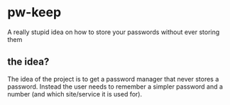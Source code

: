 # pw-keep
A really stupid idea on how to store your passwords without ever storing them

## the idea?
The idea of the project is to get a password manager that never stores a password. Instead the user needs to remember a simpler password and a number (and which site/service it is used for).
